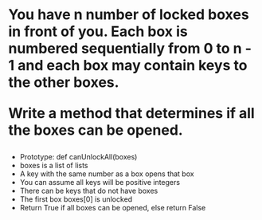 <h1>You have n number of locked boxes in front of you. Each box is numbered sequentially from 0 to n - 1 and each box may contain keys to the other boxes.

Write a method that determines if all the boxes can be opened.</h1>
<ul><li>Prototype: def canUnlockAll(boxes)</>
<li>boxes is a list of lists</li>
<li>A key with the same number as a box opens that box</li>
<li>You can assume all keys will be positive integers</li>
<li>There can be keys that do not have boxes</li>
<li>The first box boxes[0] is unlocked</li>
<li>Return True if all boxes can be opened, else return False</li></ul>
